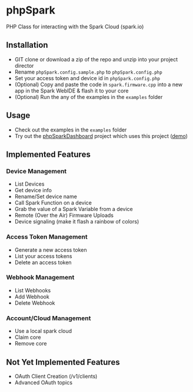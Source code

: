 phpSpark
========

PHP Class for interacting with the Spark Cloud (spark.io)

## Installation ##

- GIT clone or download a zip of the repo and unzip into your project director
- Rename `phpSpark.config.sample.php` to `phpSpark.config.php`
- Set your access token and device id in `phpSpark.config.php`
- (Optional) Copy and paste the code in `spark.firmware.cpp` into a new app in the Spark WebIDE & flash it to your core
- (Optional) Run the any of the examples in the `examples` folder

## Usage

- Check out the examples in the `examples` folder
- Try out the [phpSparkDashboard](https://github.com/harrisonhjones/phpSparkDashboard) project which uses this project ([demo](http://projects.harrisonhjones.com/phpSparkDashboard/))

## Implemented Features

### Device Management
- List Devices
- Get device info 
- Rename/Set device name
- Call Spark Function on a device
- Grab the value of a Spark Variable from a device
- Remote (Over the Air) Firmware Uploads
- Device signaling (make it flash a rainbow of colors)

### Access Token Management
- Generate a new access token
- List your access tokens
- Delete an access token

### Webhook Management

- List Webhooks
- Add Webhook
- Delete Webhook

### Account/Cloud Management
- Use a local spark cloud
- Claim core
- Remove core

## Not Yet Implemented Features
- OAuth Client Creation (/v1/clients)
- Advanced OAuth topics 